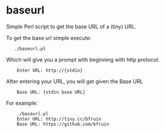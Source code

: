 baseurl
=======

Simple Perl script to get the base URL of a (tiny) URL.

To get the base url simple execute:

```
   ./baseurl.pl
```

Which will give you a prompt with beginning with http protocol:

```    
    Enter URL: http://{stdin}
```
After entering your URL, you will get given the Base URL

```    
    Base URL: {stdin base URL}
```
For example:

```
    ./baseurl.pl
    Enter URL: http://tiny.cc/bfruin
    Base URL: https://github.com/bfruin
```
